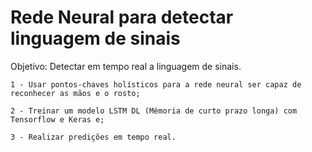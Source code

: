 # Rede Neural para detectar linguagem de sinais
 Objetivo: Detectar em tempo real a linguagem de sinais.
  
    1 - Usar pontos-chaves holísticos para a rede neural ser capaz de reconhecer as mãos e o rosto;
    
    2 - Treinar um modelo LSTM DL (Mémoria de curto prazo longa) com Tensorflow e Keras e;
  
    3 - Realizar predições em tempo real.
  
